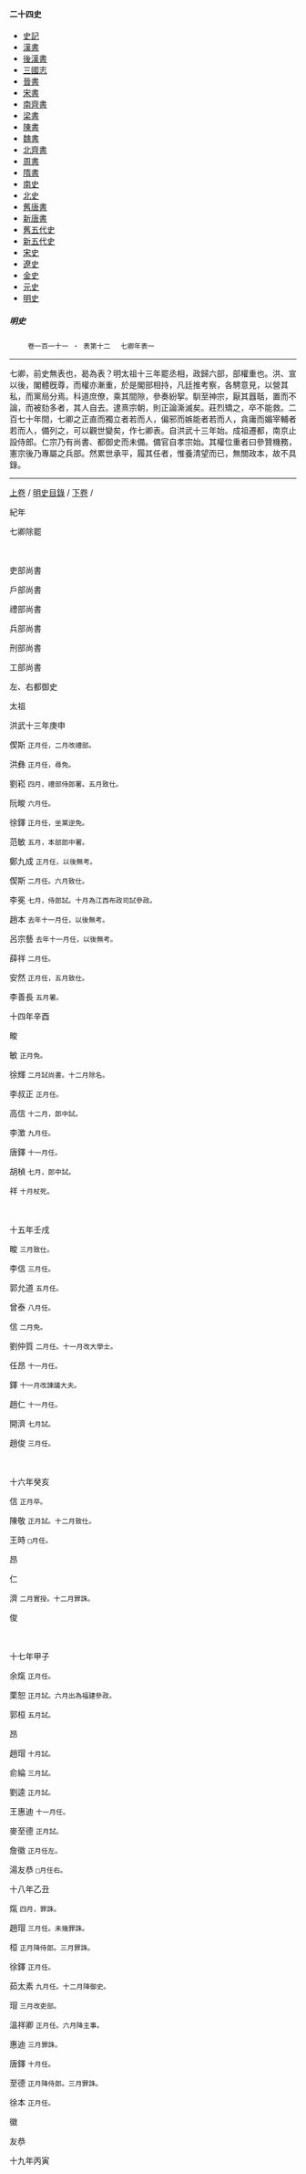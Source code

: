  



#### 二十四史

*   [史記](../a01/a01.md)
*   [漢書](../a02/a02.md)
*   [後漢書](../a03/a03.md)
*   [三國志](../a04/a04.md)
*   [晉書](../a05/a05.md)
*   [宋書](../a06/a06.md)
*   [南齊書](../a07/a07.md)
*   [梁書](../a08/a08.md)
*   [陳書](../a09/a09.md)
*   [魏書](../a10/a10.md)
*   [北齊書](../a11/a11.md)
*   [周書](../a12/a12.md)
*   [隋書](../a13/a13.md)
*   [南史](../a14/a14.md)
*   [北史](../a15/a15.md)
*   [舊唐書](../a16/a16.md)
*   [新唐書](../a17/a17.md)
*   [舊五代史](../a18/a18.md)
*   [新五代史](../a19/a19.md)
*   [宋史](../a20/a20.md)
*   [遼史](../a21/a21.md)
*   [金史](../a22/a22.md)
*   [元史](../a23/a23.md)
*   [明史](../a24/a24.md)		


##### 明史
　　
	`卷一百一十一 ‧ 表第十二`　
     `七卿年表一`    

* * *

七卿，前史無表也，曷為表？明太祖十三年罷丞相，政歸六部，部權重也。洪、宣以後，閣體旣尊，而權亦漸重，於是閣部相持，凡廷推考察，各騁意見，以營其私，而黨局分焉。科道庶僚，乘其間隙，參奏紛挐。馴至神宗，厭其囂聒，置而不論，而被劾多者，其人自去。逮熹宗朝，則正論澌滅矣。莊烈矯之，卒不能救。二百七十年間，七卿之正直而獨立者若而人，偏邪而嫉能者若而人，貪庸而媚宰輔者若而人，備列之，可以觀世變矣，作七卿表。自洪武十三年始。成祖遷都，南京止設侍郎。仁宗乃有尚書、都御史而未備。備官自孝宗始。其權位重者曰參贊機務，憲宗後乃專屬之兵部。然累世承平，履其任者，惟養清望而已，無關政本，故不具錄。

* * *

  [上卷](110.md) / [明史目錄](a24.md) / [下卷](112.md) / 

紀年

七卿除罷

　

吏部尚書

戶部尚書

禮部尚書

兵部尚書

刑部尚書

工部尚書

左、右都御史

太祖  

  洪武十三年庚申

偰斯 `正月任，二月改禮部。`

洪彝 `正月任，尋免。`

劉崧 `四月，禮部侍郎署。五月致仕。`

阮畯 `六月任。`

徐鐸 `正月任，坐黨逆免。`

范敏 `五月，本部郎中署。`

鄭九成 `正月任，以後無考。`

偰斯 `二月任。六月致仕。`

李冕 `七月，侍郎試。十月為江西布政司試參政。`

趙本 `去年十一月任，以後無考。`

呂宗藝 `去年十一月任，以後無考。`

薛祥 `二月任。`

安然 `正月任，五月致仕。`

李善長 `五月署。`

十四年辛酉

畯

敏 `正月免。`

徐輝 `二月試尚書。十二月除名。`

李叔正 `正月任。`

高信 `十二月，郎中試。`

李澂 `九月任。`

唐鐸 `十一月任。`

胡楨 `七月，郎中試。`

祥 `十月杖死。`

　

十五年壬戌

畯 `三月致仕。`

李信 `三月任。`

郭允道 `五月任。`

曾泰 `八月任。`

信 `二月免。`

劉仲質 `二月任。十一月改大學士。`

任昂 `十一月任。`

鐸 `十一月改諫議大夫。`

趙仁 `十一月任。`

開濟 `七月試。`

趙俊 `三月任。`

　

十六年癸亥

信 `正月卒。`

陳敬 `正月試。十二月致仕。`

王時 `□月任。`

昂

仁

濟 `二月實授。十二月罪誅。`

俊

　

十七年甲子

余熂 `正月任。`

栗恕 `正月試。六月出為福建參政。`

郭桓 `五月試。`

昂

趙瑁 `十月試。`

俞綸 `三月試。`

劉逵 `正月試。`

王惠迪 `十一月任。`

麥至德 `正月試。`

詹徽 `正月任左。`

湯友恭 `□月任右。`

十八年乙丑

熂 `四月，罪誅。`

趙瑁 `三月任。未幾罪誅。`

桓 `正月降侍郎。三月罪誅。`

徐鐸 `正月任。`

茹太素 `九月任。十二月降御史。`

瑁 `三月改吏部。`

溫祥卿 `正月任。六月降主事。`

惠迪 `三月罪誅。`

唐鐸 `十月任。`

至德 `正月降侍郎。三月罪誅。`

徐本 `正月任。`

徽

友恭

十九年丙寅

　

　

　

　

鐸

本 `□月免。`

徽

友恭

二十年丁卯

　

　

李原名 `六月試。`

　

鐸

　

徽

友恭

二十一年戊辰

　

　

原名

唐鐸 `六月任。`

鐸 `六月改兵部。`

　

徽

友恭 `月免。`

凌漢 `正月任右。八月降刑部侍郎。`

二十二年己巳

　

楊靖 `二月任。`

原名

鐸 `四月兼詹事。五月致仕。`

沈溍 `二月任。`

趙勉 `二月任。`

秦逵 `二月任。`

徽

二十三年庚午

詹徽 `六月以左都御史兼。`

靖 `五月改刑部。`

趙勉 `五月任。`

原名

溍 `五月改工部。六月復任。`

秦逵 `五月任。六月復改工部。`

茹瑺 `十一月試。`

勉 `五月改戶部。`

安童 `正月任。`

楊靖 `五月任。`

逵 `五月改兵部。六月復任。`

沈溍 `五月任。六月復改兵部。`

徽 `四月兼掌通政司。六月兼吏部。`

二十四年辛未

徽 `十二月任，仍兼左都御史。`

勉

　

溍 `十月免。`

瑺 `十一月實授。`

靖

逵

徽 `十二月遷吏部尚書，仍兼院務。`

袁泰 `十二月任右。`

二十五年壬申

徽 `十二月加太子少保。`

勉 `閏十二月下獄誅。`

　

瑺 `十二月加太子少保。`

靖

逵 `九月自殺。`

徽 `□月解院務。`

泰 `八月卒。`

二十六年癸酉

徽 `二月罪誅。`

梁煥 `二月以給事中署。`

翟善 `四月以主事署。`

郁新 `六月任。`

　

瑺

靖 `正月兼太子賓客，尋坐事免。`

嚴震直 `六月任。十二月降御史。`

　

二十七年甲戌

善 `五月陞左侍郎，仍署。`

新

任亨泰 `五月任。`

瑺

　

王儁 `十月以侍郎署。`

曹銘 `九月任右。`

二十八年乙亥

善 `閏九月降知縣。`

新

亨泰 `八月使安南。`

瑺

　

儁 `二月任。`

銘 `九月罪死。`

吳斌 `正月任左。`

王平 `二月任右。`

二十九年丙子

杜澤 `正月任。`

新

亨泰 `二月還，降御史。`

門克新 `正月任。八月卒。`

瑺

夏恕 `七月以大理丞署。`

孫顯 `六月以侍郎署。`

來恭 `□月任。八月降侍郎。`

鄧文鏗 `十一月以刑部主事署。`

三十年丁丑

澤 `十月免。`

新

鄭沂 `八月任。`

瑺

恕 `□月任。`

顯 `二月任。`

嚴震直 `八月任。`

楊靖 `四月任左。七月賜死。`

嚴震直 `四月任右。八月改工部尚書。`

三十一年戊寅閏五月，惠帝即位。

茹瑺 `九月任。十二月署河南布政。`

張紞 `十二月任。`

新

王鈍 `十二月任。`

沂 `八月免。`

陳迪 `八月任。`

瑺 `九月遷吏部尚書。`

齊泰 `五月任，參預國政。`

恕

暴昭 `五月任。`

震直

鄭賜 `十二月任。`

暴昭 `四月任。五月遷刑部尚書。`

建文元年己卯

紞

新

鈍

迪

泰 `十一月罷。`

茹瑺 `十一月復任。`

昭 `七月出掌平燕布政司事。`

侯泰 `七月任。`

賜

震直 `□月巡視河北。`

景清 `二月任左。`

練子寧 `二月任右。`

二年庚辰

紞

新

鈍

迪

瑺

鐵鉉 `十二月任督軍。`

泰

昭

賜

震直

清

子寧

三年辛巳

紞

新

鈍

迪 `二月加太子少保。`

齊泰 `正月復，閏三月又謫。`

瑺

鉉

泰

昭

賜

震直

清

子寧

四年壬午秋七月，燕王即皇帝位。

紞 `七月自經死。`

蹇義 `九月任。`

新 `六月歸附，仍任。`

鈍 `六月歸附。七月致仕。`

夏原吉 `九月任。`

郭資 `十一月任，仍掌北平布政事。`

迪 `六月殉難。`

宋禮 `七月以刑部員外署。八月陞右侍郎，尋遷左，仍署。`

李至剛 `十二月任。`

泰 `六月殉難。`

鉉 `八月死難。`

瑺 `六月迎降。九月封忠誠伯，仍任。`

劉儁 `九月任。`

泰 `六月殉難。`

昭 `六月殉難。`

鄭賜 `七月任。`

雒僉 `十二月任，仍知保定府。`

賜 `六月歸附。七月改刑部。`

震直 `六月歸附。七月同致仕戶部尚書王鈍巡視中原。九月卒。`

黃福 `九月任。`

清 `六月殉難。`

子寧 `六月殉難。`

永樂元年癸未

義

新

原吉 `四月治水蘇、松。`

資 `二月改行部。`

至剛

鄭沂 `七月復任。九月致仕。`

瑺

儁

賜

僉 `二月改行部。`

福

陳瑛 `正月任。`

二年甲申

義 `四月兼詹事。`

新

原吉

至剛 `四月兼左春坊大學士。`

儁

金忠 `四月任，兼詹事。`

賜

福

宋禮 `十二月任。`

瑛

吳中 `九月任右。`

三年乙酉

義

新 `八月卒。`

原吉 `□月回部。`

至剛 `八月下獄。`

鄭賜 `九月任。`

儁

忠

賜 `九月改禮部。`

呂震 `九月任。`

福 `四月改行部。`

禮

瑛

中

四年丙戌

義

原吉

賜

儁`七月參贊交南軍務。`

忠

震

禮 `閏七月採木四川。`

瑛

中

五年丁亥

義

原吉

賜

趙羾 `六月任。`

忠

震

禮

吳中 `正月任。`

瑛

中 `正月改工部尚書。`

六年戊子

義

原吉

賜 `六月卒。`羾

劉觀 `六月任。十二月改刑部。`

呂震 `十二月任。`

忠

儁 `五月班師。八月復出征。十二月戰歿。`

震 `十二月改禮部。`

劉觀 `十二月任。`

禮

中

瑛

七年己丑

義 `輔太子居守。`

原吉 `二月扈駕巡北京，兼署行在禮、兵二部及都察院 。`

羾 `扈駕，兼署行在刑部。`

震

忠 `輔太子居守。`

方賓 `以兵部侍郎扈駕，兼署行在吏部，三月任 。`

觀

禮

中 `扈駕。`

瑛

八年庚寅

義

原吉 `扈駕。二月輔導皇長孫，仍兼行在吏、戶、兵三部。`

羾 `扈駕。`

震

忠

賓 `扈駕。`

觀 `三月參贊費瓛軍務，征永昌叛寇。`

禮

中 `扈駕。`

瑛

九年辛卯

義

原吉

羾 `九月下獄。`

震

忠

賓

觀

禮 `三月督濬會通河。`

中

瑛 `二月罪誅。`

十年壬辰

義

原吉

震

忠

賓

觀

禮 `十二月復出採木。`

中

白彥芳 `三月以陝西參議署。`

　

十一年癸巳

義

原吉 `扈駕，巡北京。`

震 `扈駕。`

忠

賓 `扈駕。`

觀

禮

中

　

十二年甲午

義

原吉 `扈駕，征瓦刺。`

震 `扈駕。`

忠

賓 `扈駕。八月回北京。`

觀 `月謫為吏。`

禮 `□月回部。`

中

　

十三年乙未

義

原吉 `扈駕。`

震 `扈駕。`

忠 `四月卒。`

賓 `扈駕。`

陳洽 `四月任，參贊交阯。`

觀 `六月改左都御史。二月復任。`

禮

中 `扈駕。`

劉觀 `六月任。`

十四年丙申

義

原吉 `扈駕。`

震 `扈駕。`

金純 `三月任。`

賓 `扈駕。`

吳中 `八月任，扈駕，俱十一月回京。`

禮

中 `扈駕。八月改刑部。`

觀

十五年丁酉

義

原吉 `扈駕，巡北京。`

震 `扈駕。`

純

賓 `扈駕。`

趙羾 `十一月任，屯戍邊塞。`

中

禮

觀

十六年戊戌

義

原吉 `扈駕。`

震 `扈駕。`

純

賓 `扈駕。`

羾

中

禮

觀

十七年己亥

義

原吉 `扈駕。`

震 `扈駕。`

純

賓 `扈駕。`

羾

中

禮 `九月敕回京。`

觀

十八年庚子

義

原吉 `扈駕。`

郭資 `十二月任。`

震 `扈駕。`

純

賓 `扈駕。`

羾

中

禮

李慶 `十二月任。`

觀

王彰 `十二月任右。`

十九年辛丑  

  是年，設六部於北京。

義 `四月巡撫應天。七月還朝。`

原吉 `十一月下獄。`

資

震

純 `四月巡撫四川，後還朝，署刑部。`

賓 `十一月自縊。`

羾 `督屯戍。`

中 `十一月下獄。`

禮

慶

觀

彰 `四月巡撫河南。`

二十年壬寅

義 `九月下獄。`

資

震 `九月下獄。`

純 `兼署刑部。`

羾 `督屯戍。二月督餉。`

　

禮 `七月卒。`

慶 `兼署兵部。二月督運。`

觀

彰 `二月督餉。`

二十一年癸卯

義 `二月復任。`

資

震 `三月復任。`

純

羾

　

慶 `兼署兵部。`

觀

彰

二十二年甲辰八月，仁宗即位。

義 `八月加少保。九月晉少傅。十一月晉少師。`

資 `十月兼太子賓客。十一月加太子太師，致仕。`

原吉 `八月出獄復任。十月加太子太傅。十一月晉少保 。`

震 `十月加太子少師。十一月晉太子太保。`

純 `八月改工部。`

羾 `八月遷南京刑部尚書。`

李慶 `八月任。十月加太子少保。`

吳中 `八月出獄。十月兼詹事，尋改工部。`

金純 `十月任。`

慶 `八月改兵部。`

金純 `八月任。十月改刑部。`

黃福 `九月交阯召還。十月兼詹事。`

吳中 `十月任。十一月加太子少保。`

觀 `八月兼太子賓客。十一月晉太子少保。`

彰 `九月鎮撫河南。`

向珤 `十月任右兼詹事。`

洪熙元年乙巳六月，宣宗即位。

義

原吉

震 `加太子太保。`

慶 `十月改南京。`

張本 `四月任。`

純 `正月兼太子賓客。`

福

中

李友直 `正月任，專管營繕。三月改行部。`

觀

彰

珤 `九月改南京。`

宣德元年丙午

義

原吉

震 `四月卒。`

胡濙 `四月任。`

本 `八月從討高煦，留撫樂安，尋回部。`

陳洽 `十一月，交阯戰歿。`

純

福 `十二月出鎮交阯。`

中

友直

觀

彰

二年丁未

義

原吉

郭敦 `八月任，尋巡撫陝西。`

濙

本 `四月撫安山西軍民。`

純

福 `十一月還。`

中 `三月加少保。`

友直

觀

彰 `四月卒。`

三年戊申

義 `八月扈從。十月解部事，俸給如舊。`

原吉 `八月扈從。十月解部事，俸給如舊。`

敦 `五月召還。`

濙 `八月扈從。`

本

純 `五月下獄。八月致仕。`

福

中 `六月下獄，尋釋，奪少保。八月扈從。`

友直 `五月四川採木。八月行部，改工部。`

觀 `六月巡視河道。十月下獄。`

顧佐 `七月任右。`

四年己酉

義

郭璡 `四月任。`

原吉

敦

郭資 `四月召。六月以原官太子太師掌部事。`

濙 `五月兼詹事。`

本 `十二月加太子賓客。`

　

福 `四月出督漕運。`

中

友直

佐

五年庚戌

義

璡

原吉 `正月卒。`

敦

資

黃福 `八月任。`

李昶 `閏十二月任。`

濙

本 `六月兼戶部。`

　

福 `八月改戶部。`

中 `二月兼吏部。`

友直

佐

六年辛亥

義

璡

敦 `四月卒。`

資

福

昶 `十月卒。`

濙 `正月兼戶部。`

本 `正月卒。`

許廓 `正月任。`

　

中

友直

佐

七年壬子

義

璡

資

福 `八月改南京。`

濙 `兼戶部。`

廓 `六月卒。`

　

中

友直

佐

八年癸丑

義

璡 `閏八月兼都察院。`

資 `十二月卒。`

濙 `兼戶部。`

　

　

中

友直

佐 `閏八月以疾致仕。`

熊槩 `九月任右。`

九年甲寅

義

璡 `九月兼工部。`

　

濙 `兼戶部。`

王驥 `三月任。`

　

中

友直

槩 `九月兼刑部。十月卒。`

佐 `十月病痊，復任。`

十年乙卯正月，英宗即位。

義 `正月卒。`

璡

　

濙 `兼掌戶部。`

驥

魏源 `七月任。`

施禮 `七月任。九月改南京。`

中 `七月加少保。`

友直 `正月督易州柴炭。`

佐

正統元年丙辰

璡

劉中敷 `　月任。`

濙

驥 `十二月下獄，尋釋。`

源

中

友直 `三月督京倉。`

佐 `六月致仕。`

陳智 `六月任右。`

二年丁巳

璡

中敷

濙

驥 `五月出理甘肅邊務。`

源 `五月整飭大同邊務。`

中

友直

智

三年戊午

璡

中敷 `七月下獄，尋釋。`

濙 `七月下獄，旋釋。`

驥 `四月回部，兼大理卿。`

源 `四月回部。七月下獄。十二月又下獄。`

中

友直 `九月卒。`

智 `十二月下獄。`

四年己未

璡

中敷

濙

驥

源 `閏二月釋獄。`

中

智 `閏二月釋獄。`

五年庚申

璡

中敷

濙

驥 `四月出征麓川。`

柴車 `二月自陝西召任，即歸省。`

源

中

智

六年辛酉

璡

中敷 `十月下獄荷校，尋還職。閏十一月又下獄。`

王佐 `十二月任。`

濙

車 `三月還朝。六月卒。`

驥 `二月總督軍務。`

源

中 `十月晉少師。`

智 `六月劾免。`

王文 `六月任右。`

七年壬戌

璡

魏驥 `□月以侍郎署。`

佐

濙

驥 `三月還朝。五月封靖遠伯，解部事。`

徐晞 `五月任。`

源

中 `四月致仕。六月卒。`

王卺 `七月任。`

文

八年癸亥

璡 `正月致仕。`

王直 `正月任。`

佐

濙

晞

源 `三月致仕。`

王質 `三月任。十一月降戶部侍郎。`

金濂 `八月任。`

卺

文

九年甲子

直

佐

濙

晞

濂

卺

文

十年己丑

直

佐

濙

晞 `十月致仕。`

鄺埜 `九月任。`

濂

卺

黎澄 `安南王子。六月任，專供內府事。`

文 `十月出撫陝西。`

陳鎰 `十月自陝西召還，任右。`

十一年丙寅

直 `八月下獄，尋釋。`

佐 `三月下獄，尋釋。`

濙

埜

濂 `三月下獄，尋釋。`

卺

澄 `七月卒。`

鎰 `三月下獄，尋釋。`

十二年丁卯

直

佐

濙

埜

濂

　

鎰

十三年戊辰

直

佐

濙

埜

濂 `十一月出征福建。`

卺 `二月致仕。`

石璞 `五月任，七月出征浙賊葉宗留。`

鎰

十四年己巳八月，景帝監國，九月即位。

直 `八月加太子太保。`

佐 `八月歿於土木。`

金濂 `十一月任，加太子太保。`

濙 `八月加太子太傅。`

埜 `八月歿於土木。`

于謙 `八月任。十月加少保。`

濂 `十一月改戶部。`

俞士悅 `十一月任。`

璞 `十二月回部。`

鎰 `八月出撫畿內。十月改左。十一月回院。`

俞士悅 `八月任。十一月遷刑部尚書。`

楊善 `十二月任右。`

景泰元年庚午

直

濂

濙

謙

士悅

璞 `十一月出巡大同。`

鎰

善 `八月改左。`

王文 `閏正月自陝西回院。`

二年辛未

直

何文淵 `七月任。`

濂

濙

謙

士悅

璞 `六月回部。`

鎰 `四月出撫陝西。`

善

文

三年壬申

直 `正月加少傅。四月兼太子太師。`

文淵 `四月加太子太保。`

濂 `二月下獄，尋釋，革太子太保，調工部。三月復任。四月加太子太保。`

濙 `正月加少傅。四月兼太子太師。`

謙 `四月兼太子太傅。`

儀銘 `五月任。`

士悅 `四月加太子太保。`

璞 `四月加太子太保。`

善 `正月加太子太保。`

文 `正月加太子太保。十月入閣。`

鎰 `三月回院。四月加太子太保。`

王翱 `二月自陝西巡撫回院。四月加太子太保。七月出督兩廣。`

四年癸酉

直

文淵 `六月下獄，旋釋，致仕。`

王翱 `六月任。`

濂

濙

謙

銘 `二月兼詹事。`

士悅

璞 `七月出治沙灣決河。`

善

鎰 `九月致仕。`

翱 `三月召還。六月遷吏部尚書。`

羅通 `七月任右。`

蕭維禎 `七月任左。十一月丁憂。`

五年甲戌

直

翱

濂 `二月卒。`

張鳳 `四月任。`

濙

謙

銘 `七月卒。`

士悅

璞 `四月奔喪，復任。`

善

維禎 `七月起復。`

李實 `五月任右。`

六年乙亥

直

翱

鳳

濙 `七月兼掌詹事府。`

謙

石璞 `正月任。`

士悅

璞 `正月改兵部。`

江淵 `正月以內閣起復。`

善

維禎

實

七年丙子

直

翱

鳳

濙

謙

璞 `正月撫安湖廣。`

士悅

淵

維禎

實

天順元年丁丑正月，英宗復位。

直 `正月奪少傅兼太子太師銜，致仕。`

翱 `正月奪太子太保銜，畱任。`

鳳 `二月改南京。`

沈固 `三月任。`

濙 `正月奪少傅兼太子太師銜，致仕。`

楊善 `三月以興濟伯管部事。`

謙 `正月棄市。`

璞 `六月回部，旋致仕。`

驥 `二月以靖遠伯管部事。六月解任。`

陳汝言 `六月任。`

士悅 `正月謫戍。`

軒輗 `二月任。七月致仕。`

劉廣衡 `八月任。`

淵 `正月謫戍。`

趙榮 `正月任。`

維禎 `二月改南京。`

實 `二月為民。`

耿九疇 `三月任右。六月下獄。改江西布政。`

馬昂 `五月任，出撫山西。十一月回院。`

寇深 `七月任。`

二年戊寅

翱

固

善 `五月卒。`

汝言 `正月下獄。`

馬昂 `二月任。`

廣衡 `十月予告。十二月卒。`

陸瑜 `十月，布政陞。`

榮

昂 `二月遷兵部尚書。`

深

三年己卯

翱

固

　

昂

瑜

榮

深

四年庚辰

翱

固 `二月致仕。`

年富 `二月任。`

蕭晅 `二月，布政陞任。十一月改南京。`

石瑁 `十一月任。`

昂

瑜

榮

深

五年辛巳

翱

富

瑁

昂 `八月加太子少保。`

瑜

榮 `八月兼大理卿。`

深 `七月曹欽叛，被殺。`

李賓 `七月任右。`

六年壬午

翱

富

瑁 `十二月卒。`

昂

瑜

榮 `七月致仕。`

賓

七年癸未

翱

富

姚夔 `正月任。`

昂

瑜 `十二月下獄，尋釋。`

周瑄 `二月以刑部侍郎署。`

白圭 `三月任。`

賓 `十一月下獄，尋釋。`

周瑄 `十一月以刑部侍郎署。`

八年甲申正月，憲宗即位。

翱

富 `四月卒。`

馬昂 `八月任。`

夔

昂 `八月改戶部。`

王竑 `八月任。`

瑜

圭

賓

李秉 `八月任左。`

成化元年乙酉

翱 `三月加太子太保。`

昂

夔

竑 `九月致仕。`

王復 `十月任。`

瑜

圭 `十二月督師荊、襄。`

賓 `八月遷南京兵部尚書。`

秉

二年丙戌

翱

昂

夔

復 `八月整飭延綏邊備。`

瑜

圭 `五月召回。十二月丁憂，起復。`

秉 `八月整飭大同邊備。`

三年丁亥

翱 `七月病免。十一月卒。`

李秉 `十二月任。`

昂

夔

復 `四月改工部。`

白圭 `四月任。`

瑜

圭 `正月加太子少保。四月改兵部。`

王復 `四月任。`

林聰 `四月任右。`

秉 `三月召回。五月督師遼東。十一月召回。十二月陞吏部尚書。`

四年戊子

秉 `正月加太子少保。`

昂 `九月致仕。`

楊鼎 `十月任。`

夔

圭

程信 `四月，四川回部。`

瑜

復

聰

五年己丑

秉 `正月免。`

崔恭 `正月任。五月憂去。`

姚夔 `六月任。`

鼎

夔 `六月改吏部。`

鄒幹 `八月任。`

圭

信

瑜

復

聰

六年庚寅

夔

鼎

幹

圭

信 `九月改南京。`

瑜

復

聰

李賓 `九月任。`

七年辛卯

夔 `九月加太子少保。`

鼎

幹

圭

瑜

復

聰 `八月出撫大同。`

八年壬辰

夔

鼎

幹

圭

瑜

復

賓

項忠 `五月回院，陞左。`

九年癸巳

夔 `二月卒。`

尹旻 `三月任。`

鼎

幹

圭 `八月憂去。十二月起復。`

瑜 `八月致仕。`

王槩 `八月任。`

復

忠

賓 `□月加太子太保。`

董方 `十一月任右。`

十年甲午

旻

鼎

幹

圭 `十二月卒。`

項忠 `十二月任。`

槩 `八月卒。`

項忠 `十月任。十二月改兵部。`

董方 `十二月任。`

復

忠 `十一月遷刑部尚書。`

賓

方 `二月出撫大同。十二月遷刑部尚書。`

十一年乙未

旻

鼎

幹

忠

方

復

賓 `二月加太子少保。`

王越 `二月任左，兼提督團營。`

十二年丙申

旻

鼎

幹

忠

方

復

賓

越

十三年丁酉

旻

鼎

幹

忠 `六月除名。`

余子俊 `七月召。十月任。`

方 `七月致仕。`

林聰 `七月任。`

復

賓 `七月致仕。`

越 `十二月加兵部尚書。`

十四年戊戌

旻 `二月加太子少保。`

鼎 `二月加太子少保。`

幹 `二月加太子少保。`

子俊 `十月加太子少保。`

聰 `十月加太子少保。`

復

越 `十月加太子太保。`

十五年己亥

旻 `正月加太子太保。`

鼎 `十二月致仕。`

陳鉞 `十二月召。`

幹 `十二月致仕。`

張文質 `十二月任。`

子俊

聰

復 `十二月致仕。`

劉昭 `十二月任。`

越 `□月出征延綏。`

十六年庚子

旻

鉞 `正月任。`

文質

子俊

聰

昭

越 `三月回院，封威寧伯，仍督團營。`

十七年辛丑

旻

鉞 `二月改兵部。`

翁世資 `二月任。`

文質 `正月憂去。`

周洪謨 `二月任。`

子俊 `正月憂去。`

陳鉞 `二月任。`

聰

昭

越 `五月出鎮寧夏。`

戴縉 `三月任右。`

十八年壬寅

旻

世資

洪謨

鉞 `三月為民。`

張鵬 `三月任。`

聰 `閏八月卒。`

張鎣 `九月任。`

昭

縉

十九年癸卯

旻 `加柱國。`

世資 `二月加太子少保，致仕。`

余子俊 `三月召。七月任。`

洪謨

鵬

鎣

昭

縉 `三月改南`

李裕 `四月任右。`

二十年甲辰

旻 `十一月晉太子太傅。`

子俊 `二月出督大同，加太子太保。`

殷謙 `十月任，仍兼倉場。十一月加太子少保。`

洪謨 `十一月加太子少保。`

鵬 `十一月加太子少保。`

鎣 `十一月加太子少保。`

昭 `十一月加太子少保。`

裕 `六月改南京。`

朱英 `六月任右。十一月加太子少保。`

二十一年乙巳

旻

謙

洪謨

鵬 `閏四月致仕。`

馬文升 `十一月任。`

鎣

昭

英 `七月卒。`

屠滽 `七月任右。`

二十二年丙午

旻 `四月奪太子太傅，授太子少保，五月劾免。`

耿裕 `八月任。十月改南京禮部。`

李裕 `十月任。`

謙 `六月致仕。`

劉昭 `八月任。十二月奪太子少保，免。`

洪謨

文升 `九月改南京。`

鎣 `十月憂去。`

杜銘 `十月任。`

昭 `八月改戶部。`

李裕 `八月任。十月改吏部。`

謝一夔 `十月任。`

滽 `九月改南京。`

劉敷 `九月召。`

二十三年丁未九月，孝宗即位。

裕 `十一月致仕。`

王恕 `十一月任。十二月加太子太保。`

李敏 `正月任。`

洪謨

余子俊 `正月召。七月任，仍加太子太保。`

銘 `十月致仕。`

一夔 `五月卒。`

賈俊 `六月任。`

敷 `二月任。十一月罷。`

馬文升 `十一月任左。`

弘治元年戊申

恕

敏

洪謨 `十月致仕。`

耿裕 `十月任。`

子俊

何喬新 `正月任。`

俊

文升

二年己酉

恕

敏

裕

子俊 `二月卒。`

馬文升 `二月任，兼督團營。`

喬新

俊

文升 `二月遷兵部尚書。`

屠滽 `二月任。`

三年庚戌

恕

敏

裕

文升

喬新

俊

滽

四年辛亥

恕

敏 `正月致仕。`

葉淇 `二月任。`

裕 `四月下獄，旋釋。`

文升

喬新 `八月致仕。`

彭韶 `九月任。`

俊

滽 `二月病去。`

白昂 `二月任。`

五年壬子

恕

淇

裕

文升 `五月加太子少保。`

韶

俊 `五月加太子少保。`

昂

六年癸丑

恕 `閏五月致仕。`

耿裕 `六月任。`

淇

裕 `六月改吏部。`

倪岳 `六月任。`

文升

韶 `七月致仕。`

白昂 `八月任。`

俊

昂 `八月遷刑部尚書。`

屠滽 `七月召，任右。`

七年甲寅

裕 `九月加太子太保。`

淇 `九月加太子少保。`

岳

文升 `九月晉太子太保。`

昂 `九月加太子少保。`

俊 `二月致仕。`

劉璋 `二月任。`

滽 `九月陞左，加太子少保。`

八年乙卯

裕

淇

岳

文升

昂

璋

滽

九年丙辰

裕 `正月卒。`

屠滽 `二月任。`

淇 `四月致仕。`

周經 `四月任。`

兵 `四月改南京吏部。`

徐瓊 `四月任。`

文升

昂

璋 `七月致仕。`

徐貫 `八月任。`

滽 `二月遷吏部尚書。`

閔珪 `四月任。`

十年丁巳

滽 `四月加太子太保。`

經

瓊

文升 `九月加柱國。`

昂

貫

珪

十一年戊午

滽 `二月晉太子太傅。`

經 `二月加太子少保。`

瓊 `二月加太子少保。`

文升 `二月晉少保兼太子太傅。`

昂 `二月加太子太保。`

貫 `二月加太子少保。`

珪 `二月加太子少保。`

佀鍾 `十二月任右。`

十二年己未

滽

經

瓊

文升

昂

貫 `十月晉太子太保。`

珪

鍾

十三年庚申

滽 `五月加柱國，致仕。`

倪岳 `六月任。`

經 `五月晉太子太保，致仕。`

佀鍾 `五月任。`

瓊 `五月晉太子太保，致仕。`

傅瀚 `五月任。`

文升 `六月晉少傅。`

昂 `五月加太子太傅，致仕。`

閔珪 `五月任。七月晉太子太保。`

貫 `五月加太子太傅，致仕。`

曾鑑 `五月任。`

珪 `五月遷刑部尚書。`

鍾 `五月遷戶部尚書。`

戴珊 `六月任左。`

史琳 `六月任右，經畧紫荊關。`

十四年辛酉

岳 `十月卒。`

馬文升 `十月任。`

鍾

瀚

文升 `十月改吏部。`

劉大夏 `十月召。`

珪

鑑

珊

琳

十五年壬戌

文升

鍾

瀚 `二月卒。`

張昇 `二月任。`

大夏

珪

鑑

珊

琳

十六年癸亥

文升 `六月晉少師兼太子太師。`

鍾

昇

大夏

珪

鑑

珊

琳

十七年甲子

文升

鍾 `五月致仕。`

秦紘 `五月命。十月致仕，未任。`

韓文 `十一月任。`

昇

大夏

珪 `加柱國。`

鑑

珊

琳

十八年乙丑五月，武宗即位。

文升

文

昇

大夏

珪

鑑

珊 `十二月卒。`

琳

屠勛 `九月任右。`

正德元年丙寅

文升 `四月致仕。`

焦芳 `四月任。十月入閣。`

許進 `十月任。`

文 `十一月閒住。`

顧佐 `十二月任。`

昇

大夏 `五月致仕，加太子太保。`

許進 `五月任。十月改吏部。`

閻仲宇 `十一月任。`

珪

鑑

張敷華 `正月任。十二月致仕。`

琳 `正月卒。`

勛

二年丁卯

進 `八月加太子少保。`

佐

昇 `閏正月致仕。`

李傑 `閏正月任。十月致仕。`

劉機 `十月任。`

仲宇 `四月加太子太保，致仕。`

劉宇 `四月任。八月加太子少保，九月晉太子太傅。`

珪 `閏正月致仕。`

屠勛 `閏正月任。`

鑑 `閏正月卒。`

李鐩 `閏正月任。`

劉宇 `閏正月任左。四月遷兵部尚書。`

屠滽 `四月起掌院事。`

勛 `閏正月遷刑部尚書。`

三年戊辰

進 `八月致仕。`

劉宇 `八月任。`

佐 `八月致仕。`

劉璣 `九月任。`

機 `二月丁憂。`

周經 `三月任。十月致仕。`

白鉞 `十月任。`

宇 `八月改吏部。`

曹元 `八月任。九月加太子少保。`

勛 `二月加太子少保，致仕。`

王鑑之 `二月任。`

鐩 `十一月致仕。`

洪鍾 `十二月任。`

滽

四年己巳

宇 `加少傅。六月入閣。`

張綵 `六月任。十一月加太子少保。`

璣

鉞

元

鑑之 `正月致仕。`

洪鍾 `正月任。十一月加太子少保，改左都御史。`

劉璟 `十二月任。`

鍾 `正月改刑部。`

才寬 `正月任。四月出督陝西。`

畢亨 `十二月任。`

滽 `閏九月致仕。`

陳金 `十月任。十一月出督江西。`

洪鍾 `十一月任。`

五年庚午

綵 `八月下獄死。`

劉機 `八月任。九月加太子少保。十二月致仕。`

璣 `八月免。`

楊一清 `八月任，加太子少保。`

鉞 `九月加太子少保，改內閣，管誥敕。十月卒。`

費宏 `九月任。`

元 `二月入閣。`

胡汝礪 `二月陞。三月卒。`

王敞 `三月任。九月加太子少保。`

璟 `九月加太子少保。十二月致仕。`

亨 `九月改南京。`

李鐩 `九月任。`

鍾 `三月督師討湖廣賊。`

六年辛未

楊一清 `正月任。十二月晉少保兼太子太保。`

一清 `正月改吏部。`

孫交 `□月任。`

宏 `十二月入閣。`

傅珪 `十二月任。`

敞 `五月致仕。`

何鑑 `五月任。十二月加太子少保。`

何鑑 `正月任。五月改兵部。`

鐩

鍾 `討賊。`

王鼎 `五月任。`

七年壬申

一清

交

珪

鑑 `九月晉太子太保。`

張子麟 `十二月任。`

鐩 `十二月加太子少傅。`

鍾 `九月還京。十二月致仕。`

鼎 `六月罷。`

陸完 `十月任，加太子太保。`

李士實 `七月任右，掌院。`

八年癸酉

一清

交 `六月致仕。`

王瓊 `六月任。`

珪 `六月致仕。`

劉春 `六月任。`

鑑 `十一月致仕。`

陸完 `十一月任。`

子麟

鐩

完 `十一月遷兵部尚書。`

士實 `十一月致仕。`

石玠 `十二月任。`

九年甲戌

一清 `十一月晉少傅兼太子太傅。`

瓊

春

完 `七月加太子太保。`

子麟

鐩

玠

十年乙亥

一清 `閏四月入閣。`

陸完 `閏四月任。`

瓊 `閏四月改兵部。`

石玠 `五月任。`

春 `八月憂去。`

毛紀 `八月任。`

完 `閏四月改吏部。`

王瓊 `閏四月任。`

子麟

鐩

玠 `五月遷戶部尚書。`

彭澤 `五月任左，加太子太保。`

王璟 `五月任右。`

十一年丙子

完 `七月晉太子太保。`

玠 `七月晉太子少保。`

紀 `九月改管誥敕。`

李遜學 `九月任。`

瓊

子麟 `七月加太子少保。`

玠 `七月晉太子少傅。`

澤

璟 `□月加太子少保。`

十二年丁丑

完 `□月加柱國。`

玠

遜學 `五月改東閣誥敕。`

毛澄 `六月任。`

瓊 `二月加少保兼太子太保。十一月晉少傅兼太子少傅。`

子麟

鐩 `□月晉太子太保。`

澤 `二月經畧哈密。五月還，致仕。`

璟 `六月遷左。`

張綸 `六月任右。`

十三年戊寅

完 `□月加少保。`

玠

澄

瓊 `□月加柱國。`

子麟

鐩

璟

綸

十四年己卯

完

玠 `四月致仕。`

楊潭 `五月自倉場回部管事。`

澄

瓊 `□月晉少師兼太子太師。`

子麟

鐩 `□加柱國。`

璟

綸

十五年庚辰

完 `十一月下獄，充軍。`

王瓊 `十二月任。`

潭

澄

瓊 `十二月改吏部。`

子麟 `□月加柱國，晉太子太保。`

鐩

璟 `□月加太子太保。`

綸

陳金 `六月任。`

十六年辛巳四月，世宗即位。

瓊 `四月下獄，謫戍。`

石珤 `五月任。七月改東閣誥敕。`

喬宇 `八月任。十一月晉少保。`

潭 `四月罷。`

孫交 `五月復任。加太子太保。`

澄

王憲 `正月任。四月罷。`

彭澤 `五月任。`

子麟 `十月歸省。`

鐩 `四月致仕。`

林俊 `五月任。`

璟 `四月致仕。`

金 `四月致仕。`

綸 `八月致仕。`

金獻民 `六月任 。`

    